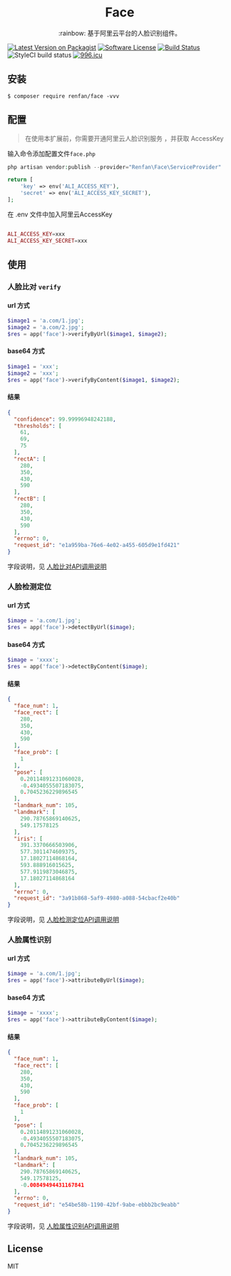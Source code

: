<h1 align="center"> Face </h1>

<p align="center">:rainbow: 基于阿里云平台的人脸识别组件。</p>

[![Latest Version on Packagist](https://img.shields.io/packagist/v/renfan/face.svg?style=flat-square)](https://packagist.org/packages/renfan/face)
[![Software License](https://img.shields.io/badge/license-MIT-brightgreen.svg?style=flat-square)](LICENSE.md)
[![Build Status](https://travis-ci.org/renfan/face.svg?branch=master)](https://travis-ci.org/renfan/face)
![StyleCI build status](https://github.styleci.io/repos/180088039/shield) 
[![996.icu](https://img.shields.io/badge/link-996.icu-red.svg)](https://996.icu)
## 安装

```shell
$ composer require renfan/face -vvv
```

## 配置

> 在使用本扩展前，你需要开通阿里云人脸识别服务 [](https://face.data.aliyun.com/console)，并获取 AccessKey

输入命令添加配置文件`face.php`

```php
php artisan vendor:publish --provider="Renfan\Face\ServiceProvider"
```
```php
return [
    'key' => env('ALI_ACCESS_KEY'),
    'secret' => env('ALI_ACCESS_KEY_SECRET'),
];
```
在 .env 文件中加入阿里云AccessKey
```php

ALI_ACCESS_KEY=xxx
ALI_ACCESS_KEY_SECRET=xxx
```

## 使用

### 人脸比对 `verify`

#### url 方式
```php
$image1 = 'a.com/1.jpg';
$image2 = 'a.com/2.jpg';
$res = app('face')->verifyByUrl($image1, $image2);
```

#### base64 方式
```php
$image1 = 'xxx';
$image2 = 'xxx';
$res = app('face')->verifyByContent($image1, $image2);
```

#### 结果
```json
{
  "confidence": 99.99996948242188,
  "thresholds": [
    61,
    69,
    75
  ],
  "rectA": [
    280,
    350,
    430,
    590
  ],
  "rectB": [
    280,
    350,
    430,
    590
  ],
  "errno": 0,
  "request_id": "e1a959ba-76e6-4e02-a455-605d9e1fd421"
}

```
字段说明，见 [人脸比对API调用说明](https://help.aliyun.com/knowledge_detail/53535.html)

### 人脸检测定位

#### url 方式

```php
$image = 'a.com/1.jpg';
$res = app('face')->detectByUrl($image);
```

#### base64 方式

```php
$image = 'xxxx';
$res = app('face')->detectByContent($image);
```

#### 结果
```json
{
  "face_num": 1,
  "face_rect": [
    280,
    350,
    430,
    590
  ],
  "face_prob": [
    1
  ],
  "pose": [
    0.20114891231060028,
    -0.4934055507183075,
    0.7045236229896545
  ],
  "landmark_num": 105,
  "landmark": [
    290.78765869140625,
    549.17578125
  ],
  "iris": [
    391.3370666503906,
    577.3011474609375,
    17.18027114868164,
    593.888916015625,
    577.9119873046875,
    17.18027114868164
  ],
  "errno": 0,
  "request_id": "3a91b868-5af9-4980-a088-54cbacf2e40b"
}

```
字段说明，见 [人脸检测定位API调用说明](https://help.aliyun.com/knowledge_detail/53399.html)

### 人脸属性识别

#### url 方式

```php
$image = 'a.com/1.jpg';
$res = app('face')->attributeByUrl($image);
```

#### base64 方式

```php
$image = 'xxxx';
$res = app('face')->attributeByContent($image);
```

#### 结果
```json
{
  "face_num": 1,
  "face_rect": [
    280,
    350,
    430,
    590
  ],
  "face_prob": [
    1
  ],
  "pose": [
    0.20114891231060028,
    -0.4934055507183075,
    0.7045236229896545
  ],
  "landmark_num": 105,
  "landmark": [
    290.78765869140625,
    549.17578125,
    -0.00849494431167841
  ],
  "errno": 0,
  "request_id": "e54be58b-1190-42bf-9abe-ebbb2bc9eabb"
}

```
字段说明，见 [人脸属性识别API调用说明](https://help.aliyun.com/knowledge_detail/53520.html)

## License

MIT